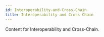 ```yaml
---
id: Interoperability-and-Cross-Chain
title: Interoperability and Cross-Chain
---
```


Content for Interoperability and Cross-Chain.
